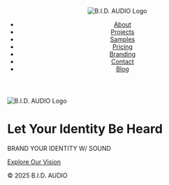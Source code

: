 <!DOCTYPE html>
<html lang="en">
<head>
  <meta charset="UTF-8" />
  <meta name="viewport" content="width=device-width, initial-scale=1.0" />
  <title>B.I.D. AUDIO</title>
  <link rel="stylesheet" href="styles.css" />
  <script src="app.js" defer></script>
</head>
<body>
  <header>
    <nav class="navbar">
      <img src="assets/logo.png" alt="B.I.D. AUDIO Logo" class="logo" />
      <ul class="nav-links">
        <li><a href="about.html">About</a></li>
        <li><a href="projects.html">Projects</a></li>
        <li><a href="samples.html">Samples</a></li>
        <li><a href="pricing.html">Pricing</a></li>
        <li><a href="branding.html">Branding</a></li>
        <li><a href="contact.html">Contact</a></li>
        <li><a href="blog.html">Blog</a></li>
      </ul>
    </nav>
  </header>

  <main class="hero">
    <div class="hero-content">
      <img src="assets/logo.png" alt="B.I.D. AUDIO Logo" class="hero-logo" />
      <h1 class="hero-title">Let Your Identity Be Heard</h1>
      <p class="hero-tagline">BRAND YOUR IDENTITY W/ SOUND</p>
      <a href="about.html" class="btn">Explore Our Vision</a>
    </div>
  </main>

  <footer>
    <p>&copy; 2025 B.I.D. AUDIO</p>
  </footer>
</body>
</html>
